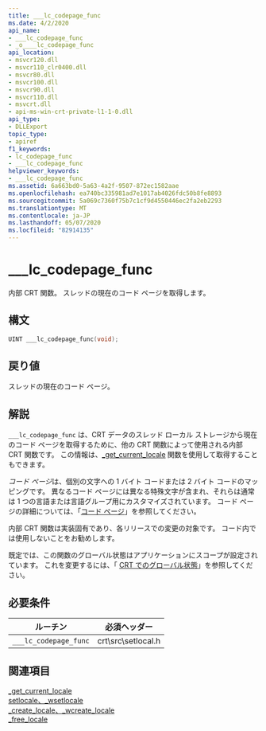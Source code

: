 ```yaml
---
title: ___lc_codepage_func
ms.date: 4/2/2020
api_name:
- ___lc_codepage_func
- _o____lc_codepage_func
api_location:
- msvcr120.dll
- msvcr110_clr0400.dll
- msvcr80.dll
- msvcr100.dll
- msvcr90.dll
- msvcr110.dll
- msvcrt.dll
- api-ms-win-crt-private-l1-1-0.dll
api_type:
- DLLExport
topic_type:
- apiref
f1_keywords:
- lc_codepage_func
- ___lc_codepage_func
helpviewer_keywords:
- ___lc_codepage_func
ms.assetid: 6a663bd0-5a63-4a2f-9507-872ec1582aae
ms.openlocfilehash: ea740bc335981ad7e1017ab4026fdc50b8fe8893
ms.sourcegitcommit: 5a069c7360f75b7c1cf9d4550446ec2fa2eb2293
ms.translationtype: MT
ms.contentlocale: ja-JP
ms.lasthandoff: 05/07/2020
ms.locfileid: "82914135"
---
```

# <a name="___lc_codepage_func"></a>___lc_codepage_func

内部 CRT 関数。 スレッドの現在のコード ページを取得します。

## <a name="syntax"></a>構文

```cpp
UINT ___lc_codepage_func(void);
```

## <a name="return-value"></a>戻り値

スレッドの現在のコード ページ。

## <a name="remarks"></a>解説

`___lc_codepage_func` は、CRT データのスレッド ローカル ストレージから現在のコード ページを取得するために、他の CRT 関数によって使用される内部 CRT 関数です。 この情報は、[_get_current_locale](../c-runtime-library/reference/get-current-locale.md) 関数を使用して取得することもできます。

*コード ページ*は、個別の文字への 1 バイト コードまたは 2 バイト コードのマッピングです。 異なるコード ページには異なる特殊文字が含まれ、それらは通常は 1 つの言語または言語グループ用にカスタマイズされています。 コード ページの詳細については、「[コード ページ](../c-runtime-library/code-pages.md)」を参照してください。

内部 CRT 関数は実装固有であり、各リリースでの変更の対象です。 コード内では使用しないことをお勧めします。

既定では、この関数のグローバル状態はアプリケーションにスコープが設定されています。 これを変更するには、「 [CRT でのグローバル状態](global-state.md)」を参照してください。

## <a name="requirements"></a>必要条件

|ルーチン|必須ヘッダー|
|-------------|---------------------|
|`___lc_codepage_func`|crt\src\setlocal.h|

## <a name="see-also"></a>関連項目

[_get_current_locale](../c-runtime-library/reference/get-current-locale.md)<br/>
[setlocale、_wsetlocale](../c-runtime-library/reference/setlocale-wsetlocale.md)<br/>
[_create_locale、_wcreate_locale](../c-runtime-library/reference/create-locale-wcreate-locale.md)<br/>
[_free_locale](../c-runtime-library/reference/free-locale.md)
